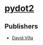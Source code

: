 # [pydot2](https://pypi.org/project/pydot2)



## Publishers
- [David.Villa](https://pypi.org/user/David.Villa)

